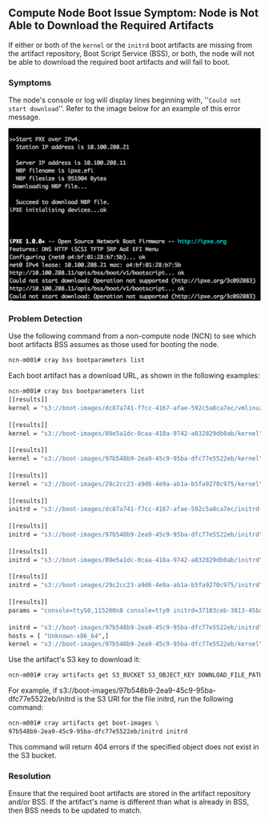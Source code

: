 
## Compute Node Boot Issue Symptom: Node is Not Able to Download the Required Artifacts

If either or both of the `kernel` or the `initrd` boot artifacts are missing from the artifact repository, Boot Script Service \(BSS\), or both, the node will not be able to download the required boot artifacts and will fail to boot.

### Symptoms

The node's console or log will display lines beginning with, ''`Could not start download`''. Refer to the image below for an example of this error message.

![BSS Missing Artifact](../../img/operations/BSS_Missing_an_Artifact.png)

### Problem Detection

Use the following command from a non-compute node \(NCN\) to see which boot artifacts BSS assumes as those used for booting the node.

```bash
ncn-m001# cray bss bootparameters list
```

Each boot artifact has a download URL, as shown in the following examples:

```bash
ncn-m001# cray bss bootparameters list
[[results]]
kernel = "s3://boot-images/dc87a741-f7cc-4167-afae-592c5a8ca7ec/vmlinuz-4.12.14-197.29_9.1.14-cray_shasta_c"

[[results]]
kernel = "s3://boot-images/89e5a1dc-0caa-418a-9742-a832829db0ab/kernel"

[[results]]
kernel = "s3://boot-images/97b548b9-2ea9-45c9-95ba-dfc77e5522eb/kernel"

[[results]]
kernel = "s3://boot-images/29c2cc23-a9d6-4e9a-ab1a-b5fa9270c975/kernel"

[[results]]
initrd = "s3://boot-images/dc87a741-f7cc-4167-afae-592c5a8ca7ec/initrd-4.12.14-197.29_9.1.14-cray_shasta_c"

[[results]]
initrd = "s3://boot-images/97b548b9-2ea9-45c9-95ba-dfc77e5522eb/initrd"

[[results]]
initrd = "s3://boot-images/89e5a1dc-0caa-418a-9742-a832829db0ab/initrd"

[[results]]
initrd = "s3://boot-images/29c2cc23-a9d6-4e9a-ab1a-b5fa9270c975/initrd"

[[results]]
params = "console=ttyS0,115200n8 console=tty0 initrd=37103ceb-3813-45ba-85b0-a8fc53edd5da   rw selinux=0 nofb rd.shell    rd.net.timeout.carrier=20 ip=dhcp rd.neednet=1 rd.retry=60 crashkernel=360M reds=use_server api_gw_ip=api-gw-service-nmn.local"

initrd = "s3://boot-images/97b548b9-2ea9-45c9-95ba-dfc77e5522eb/initrd"
hosts = [ "Unknown-x86_64",]
kernel = "s3://boot-images/97b548b9-2ea9-45c9-95ba-dfc77e5522eb/kernel"
```

Use the artifact's S3 key to download it:

```bash
ncn-m001# cray artifacts get S3_BUCKET S3_OBJECT_KEY DOWNLOAD_FILE_PATH
```

For example, if s3://boot-images/97b548b9-2ea9-45c9-95ba-dfc77e5522eb/initrd is the S3 URI for the file initrd, run the following command:

```bash
ncn-m001# cray artifacts get boot-images \
97b548b9-2ea9-45c9-95ba-dfc77e5522eb/initrd initrd
```

This command will return 404 errors if the specified object does not exist in the S3 bucket.

### Resolution

Ensure that the required boot artifacts are stored in the artifact repository and/or BSS. If the artifact's name is different than what is already in BSS, then BSS needs to be updated to match.



